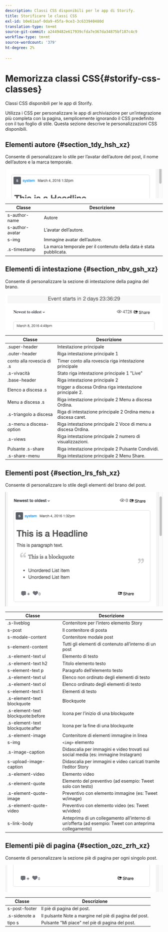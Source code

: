 ```yaml
---
description: Classi CSS disponibili per le app di Storify.
title: Storificare le classi CSS
exl-id: b0e61aaf-0da9-45fa-9ce3-3c633940480d
translation-type: tm+mt
source-git-commit: a2449482e617939cfda7e367da34875bf187c4c9
workflow-type: tm+mt
source-wordcount: '379'
ht-degree: 2%

---
```


# Memorizza classi CSS{#storify-css-classes}

Classi CSS disponibili per le app di Storify.

Utilizza i CSS per personalizzare le app di archiviazione per un’integrazione più completa con la pagina, semplicemente ignorando il CSS predefinito con il tuo foglio di stile. Questa sezione descrive le personalizzazioni CSS disponibili.

## Elementi autore {#section_tdy_hsh_xz}

Consente di personalizzare lo stile per l’avatar dell’autore del post, il nome dell’autore e la marca temporale.

![](assets/StorifyAuthorCSS.png)

| Classe | Descrizione |
|---|---|
| s-author-name | Autore |
| s-author-avatar | L’avatar dell’autore. |
| s-img | Immagine avatar dell’autore. |
| .s-timestamp | La marca temporale per il contenuto della data è stata pubblicata. |

## Elementi di intestazione {#section_nbv_gsh_xz}

Consente di personalizzare la sezione di intestazione della pagina del brano.

![](assets/StorifyHeaderCSS-countdown-1.png)

| **Classe** | **Descrizione** |
|---|---|
| .super-header | Intestazione principale |
| .outer-header | Riga intestazione principale 1 |
| conto alla rovescia di .s | Timer conto alla rovescia riga intestazione principale |
| .s-vivacità | Stato riga intestazione principale 1 &quot;Live&quot; |
| .base-header | Riga intestazione principale 2 |
| Elenco a discesa .s | trigger a discesa Ordina riga intestazione principale 2. |
| Menu a discesa .s | Riga intestazione principale 2 Menu a discesa Ordina. |
| .s-triangolo a discesa | Riga di intestazione principale 2 Ordina menu a discesa caret. |
| .s-menu a discesa-option | Riga intestazione principale 2 Voce di menu a discesa Ordina. |
| .s-views | Riga intestazione principale 2 numero di visualizzazioni. |
| Pulsante .s-share | Riga intestazione principale 2 Pulsante Condividi. |
| .s-share-menu | Riga intestazione principale 2 Menu Share. |

## Elementi post {#section_lrs_fsh_xz}

Consente di personalizzare lo stile degli elementi del brano del post.

![](assets/StorifyPostCSS.png)

| **Classe** | **Descrizione** |
|---|---|
| .s-liveblog | Contenitore per l’intero elemento Story |
| s-post | Il contenitore di posta |
| s-modale-content | Contenitore modale post |
| s-element-content | Tutti gli elementi di contenuto all’interno di un post |
| .s-element-text ul | Elemento di testo |
| .s-element-text h2 | Titolo elemento testo |
| s-element-text p | Paragrafo dell’elemento testo |
| .s-element-text ul | Elenco non ordinato degli elementi di testo |
| .s-element-text ol | Elenco ordinato degli elementi di testo |
| s-element-text li | Elementi di testo |
| .s-element-text blockquote | Blockquote |
| .s-element-text blockquote:before | Icona per l’inizio di una blockquote |
| .s-element-text blockquote:after | Icona per la fine di una blockquote |
| .s-element-image | Contenitore di elementi immagine in linea |
| s-img | `<img>` elemento |
| .s-image-caption | Didascalia per immagini e video trovati sui social media (es: immagine Instagram) |
| s-upload-image-caption | Didascalia per immagini e video caricati tramite l’editor Story |
| .s-element-video | Elemento video |
| .s-element-quote | Elemento del preventivo (ad esempio: Tweet solo con testo) |
| .s-element-quote-image | Preventivo con elemento immagine (es: Tweet w/image) |
| .s-element-quote-video | Preventivo con elemento video (es: Tweet w/video) |
| s-link-body | Anteprima di un collegamento all’interno di un’offerta (ad esempio: Tweet con anteprima collegamento) |

## Elementi piè di pagina {#section_ozc_zrh_xz}

Consente di personalizzare la sezione piè di pagina per ogni singolo post.

![](assets/storify_CSS_footer.png)

| **Classe** | **Descrizione** |
|---|---|
| s-post-footer | Il piè di pagina del post. |
| .s-sidenote a | Il pulsante Note a margine nel piè di pagina del post. |
| tipo s | Pulsante &quot;Mi piace&quot; nel piè di pagina del post. |
